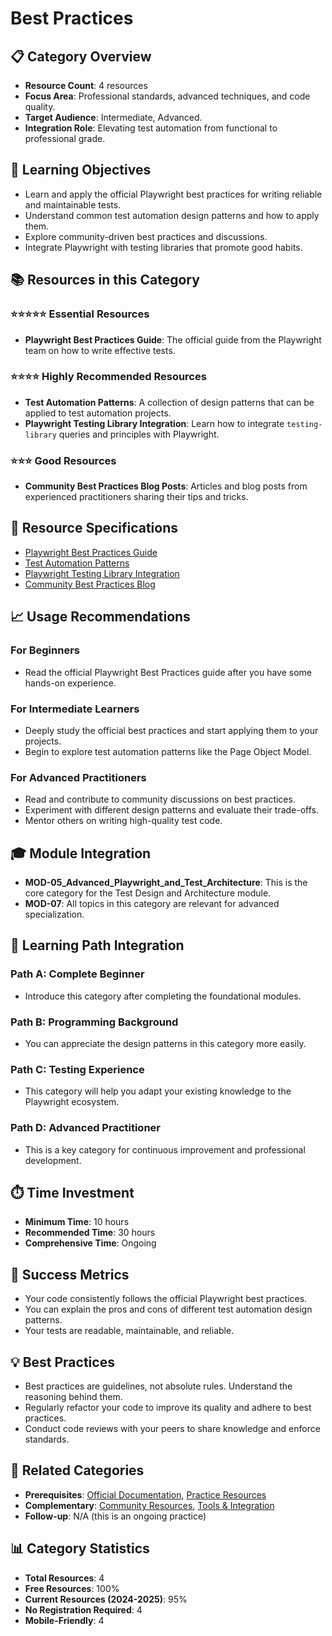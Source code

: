 # Best Practices

## 📋 Category Overview
- **Resource Count**: 4 resources
- **Focus Area**: Professional standards, advanced techniques, and code quality.
- **Target Audience**: Intermediate, Advanced.
- **Integration Role**: Elevating test automation from functional to professional grade.

## 🎯 Learning Objectives
- Learn and apply the official Playwright best practices for writing reliable and maintainable tests.
- Understand common test automation design patterns and how to apply them.
- Explore community-driven best practices and discussions.
- Integrate Playwright with testing libraries that promote good habits.

## 📚 Resources in this Category

### ⭐⭐⭐⭐⭐ Essential Resources
- **Playwright Best Practices Guide**: The official guide from the Playwright team on how to write effective tests.

### ⭐⭐⭐⭐ Highly Recommended Resources
- **Test Automation Patterns**: A collection of design patterns that can be applied to test automation projects.
- **Playwright Testing Library Integration**: Learn how to integrate `testing-library` queries and principles with Playwright.

### ⭐⭐⭐ Good Resources
- **Community Best Practices Blog Posts**: Articles and blog posts from experienced practitioners sharing their tips and tricks.

## 🔗 Resource Specifications
- [Playwright Best Practices Guide](../specifications/07-best-practices/playwright-best-practices-guide.md)
- [Test Automation Patterns](../specifications/07-best-practices/test-automation-patterns.md)
- [Playwright Testing Library Integration](../specifications/07-best-practices/playwright-testing-library-integration.md)
- [Community Best Practices Blog](../specifications/07-best-practices/community-best-practices-blog.md)

## 📈 Usage Recommendations

### For Beginners
- Read the official Playwright Best Practices guide after you have some hands-on experience.

### For Intermediate Learners
- Deeply study the official best practices and start applying them to your projects.
- Begin to explore test automation patterns like the Page Object Model.

### For Advanced Practitioners
- Read and contribute to community discussions on best practices.
- Experiment with different design patterns and evaluate their trade-offs.
- Mentor others on writing high-quality test code.

## 🎓 Module Integration
- **MOD-05_Advanced_Playwright_and_Test_Architecture**: This is the core category for the Test Design and Architecture module.
- **MOD-07**: All topics in this category are relevant for advanced specialization.

## 🔄 Learning Path Integration

### Path A: Complete Beginner
- Introduce this category after completing the foundational modules.

### Path B: Programming Background
- You can appreciate the design patterns in this category more easily.

### Path C: Testing Experience
- This category will help you adapt your existing knowledge to the Playwright ecosystem.

### Path D: Advanced Practitioner
- This is a key category for continuous improvement and professional development.

## ⏱️ Time Investment
- **Minimum Time**: 10 hours
- **Recommended Time**: 30 hours
- **Comprehensive Time**: Ongoing

## 🎯 Success Metrics
- Your code consistently follows the official Playwright best practices.
- You can explain the pros and cons of different test automation design patterns.
- Your tests are readable, maintainable, and reliable.

## 💡 Best Practices
- Best practices are guidelines, not absolute rules. Understand the reasoning behind them.
- Regularly refactor your code to improve its quality and adhere to best practices.
- Conduct code reviews with your peers to share knowledge and enforce standards.

## 🔄 Related Categories
- **Prerequisites**: [Official Documentation](./01-official-documentation.md), [Practice Resources](./06-practice-resources.md)
- **Complementary**: [Community Resources](./04-community-resources.md), [Tools & Integration](./05-tools-integration.md)
- **Follow-up**: N/A (this is an ongoing practice)

## 📊 Category Statistics
- **Total Resources**: 4
- **Free Resources**: 100%
- **Current Resources (2024-2025)**: 95%
- **No Registration Required**: 4
- **Mobile-Friendly**: 4
